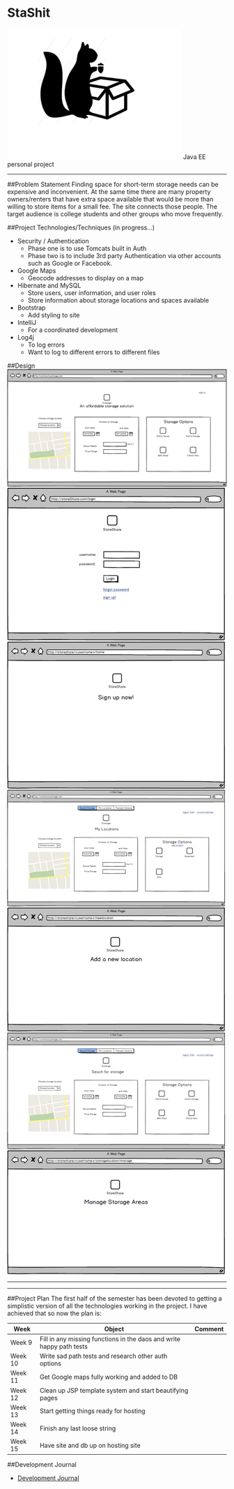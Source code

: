 # StaShit
![stashitLogo](images/StaShit_med.png)
Java EE personal project

---


##Problem Statement
Finding space for short-term storage needs can be expensive and inconvenient. At the same time there are many property owners/renters that have extra space available that would be more than willing to store items for a small fee. The site connects those people. The target audience is college students and other groups who move frequently. 

##Project Technologies/Techniques (in progress...)
- Security / Authentication 
	- Phase one is to use Tomcats built in Auth
	- Phase two is to include 3rd party Authentication via other accounts such as Google or Facebook.
- Google Maps
	- Geocode addresses to display on a map
- Hibernate and MySQL
	- Store users, user information, and user roles
	- Store information about storage locations and spaces available
- Bootstrap
	- Add styling to site
- IntelliJ
	- For a coordinated development
- Log4j
	- To log errors
	- Want to log to different errors to different files


##Design
![project plan](images/StoreShare_small.png)
![project plan](images/login_prev.png)
![project plan](images/signup_prev.png)
![project plan](images/StoreShare_myLocations_prev.png)
![project plan](images/addStorageArea_prev.png)
![project plan](images/StoreShare_search_prev.png)
![project plan](images/manageStorageAreas_prev.png)


---

---

##Project Plan
The first half of the semester has been devoted to getting a simplistic version of all the technologies working in the project. I have achieved that so now the plan is:

Week | Object | Comment
---- | ---- | ----
Week 9 | Fill in any missing functions in the daos and write happy path tests | 
Week 10 | Write sad path tests and research other auth options |
Week 11 | Get Google maps fully working and added to DB |
Week 12 | Clean up JSP template system and start beautifying pages |
Week 13 | Start getting things ready for hosting |
Week 14 | Finish any last loose string |
Week 15 | Have site and db up on hosting site | 




##Development Journal
- [Development Journal]()